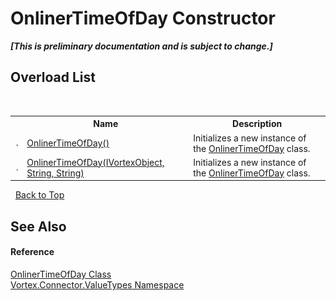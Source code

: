 # OnlinerTimeOfDay Constructor 
 _**\[This is preliminary documentation and is subject to change.\]**_


## Overload List
&nbsp;<table><tr><th></th><th>Name</th><th>Description</th></tr><tr><td>![Public method](media/pubmethod.gif "Public method")</td><td><a href="M_Vortex_Connector_ValueTypes_OnlinerTimeOfDay__ctor.md">OnlinerTimeOfDay()</a></td><td>
Initializes a new instance of the <a href="T_Vortex_Connector_ValueTypes_OnlinerTimeOfDay.md">OnlinerTimeOfDay</a> class.</td></tr><tr><td>![Public method](media/pubmethod.gif "Public method")</td><td><a href="M_Vortex_Connector_ValueTypes_OnlinerTimeOfDay__ctor_1.md">OnlinerTimeOfDay(IVortexObject, String, String)</a></td><td>
Initializes a new instance of the <a href="T_Vortex_Connector_ValueTypes_OnlinerTimeOfDay.md">OnlinerTimeOfDay</a> class.</td></tr></table>&nbsp;
<a href="#onlinertimeofday-constructor">Back to Top</a>

## See Also


#### Reference
<a href="T_Vortex_Connector_ValueTypes_OnlinerTimeOfDay.md">OnlinerTimeOfDay Class</a><br /><a href="N_Vortex_Connector_ValueTypes.md">Vortex.Connector.ValueTypes Namespace</a><br />